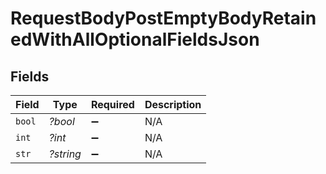 # RequestBodyPostEmptyBodyRetainedWithAllOptionalFieldsJson


## Fields

| Field              | Type               | Required           | Description        |
| ------------------ | ------------------ | ------------------ | ------------------ |
| `bool`             | *?bool*            | :heavy_minus_sign: | N/A                |
| `int`              | *?int*             | :heavy_minus_sign: | N/A                |
| `str`              | *?string*          | :heavy_minus_sign: | N/A                |